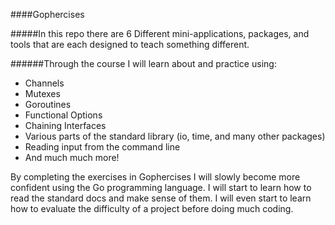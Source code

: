 ####Gophercises

#####In this repo there are 6 Different mini-applications, packages, and tools that are each designed to teach something different.

######Through the course I will learn about and practice using:

- Channels
- Mutexes
- Goroutines
- Functional Options
- Chaining Interfaces
- Various parts of the standard library (io, time, and many other packages)
- Reading input from the command line
- And much much more!

<p>By completing the exercises in Gophercises I will slowly become more confident using the Go programming language. I will start to learn how to read the standard docs and make sense of them. I will even start to learn how to evaluate the difficulty of a project before doing much coding.</p>
